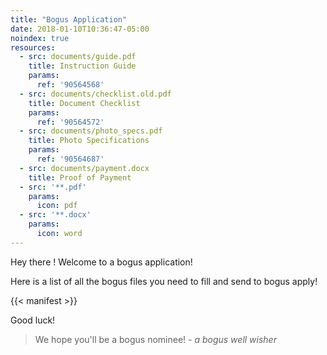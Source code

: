 ```yaml
---
title: "Bogus Application"
date: 2018-01-10T10:36:47-05:00
noindex: true
resources:
  - src: documents/guide.pdf
    title: Instruction Guide
    params:
      ref: '90564568'
  - src: documents/checklist.old.pdf
    title: Document Checklist
    params:
      ref: '90564572'
  - src: documents/photo_specs.pdf
    title: Photo Specifications
    params:
      ref: '90564687'
  - src: documents/payment.docx
    title: Proof of Payment
  - src: '**.pdf'
    params:
      icon: pdf
  - src: '**.docx'
    params:
      icon: word
---
```



Hey there ! Welcome to a bogus application! 

Here is a list of all the bogus files you need to fill and send to bogus apply!

{{< manifest >}}

Good luck!

> We hope you'll be a bogus nominee! <cite>- a bogus well wisher</cite>